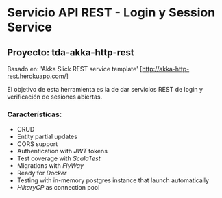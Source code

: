 Servicio API REST - Login y Session Service
=================================
## Proyecto: tda-akka-http-rest

Basado en: 'Akka Slick REST service template'  [http://akka-http-rest.herokuapp.com/]

El objetivo de esta herramienta es la de dar servicios REST de login y verificación de sesiones abiertas.


### Características:
* CRUD
* Entity partial updates
* CORS support
* Authentication with *JWT* tokens
* Test coverage with *ScalaTest*
* Migrations with *FlyWay*
* Ready for *Docker*
* Testing with in-memory postgres instance that launch automatically
* *HikaryCP* as connection pool